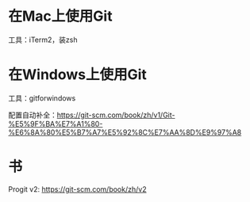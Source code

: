 # 在Mac上使用Git
工具：iTerm2，装zsh

# 在Windows上使用Git
工具：gitforwindows

配置自动补全：https://git-scm.com/book/zh/v1/Git-%E5%9F%BA%E7%A1%80-%E6%8A%80%E5%B7%A7%E5%92%8C%E7%AA%8D%E9%97%A8

# 书
Progit v2: https://git-scm.com/book/zh/v2
